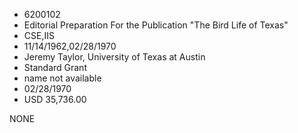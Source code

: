* 6200102
* Editorial Preparation For the Publication "The Bird Life of Texas"
* CSE,IIS
* 11/14/1962,02/28/1970
* Jeremy Taylor, University of Texas at Austin
* Standard Grant
*   name not available
* 02/28/1970
* USD 35,736.00

NONE